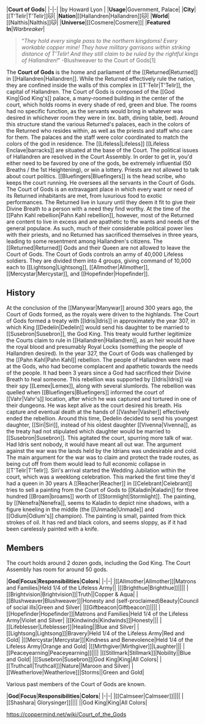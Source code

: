 |**Court of Gods**|
|-|-|
|by  Howard Lyon |
|**Usage**|Government, Palace|
|**City**|[[T'Telir\|T'Telir]]🐱︎|
|**Nation**|[[Hallandren\|Hallandren]]🐱︎|
|**World**|[[Nalthis\|Nalthis]]🐱︎|
|**Universe**|[[Cosmere\|Cosmere]]|
|**Featured In**|*Warbreaker*|

>“*They hold every single pass to the northern kingdoms! Every workable copper mine! They have military garrisons within striking distance of T’Telir! And they still claim to be ruled by the rightful kings of Hallandren!*”
\-Blushweaver to the Court of Gods[1]


The **Court of Gods** is the home and parliament of the [[Returned\|Returned]] in [[Hallandren\|Hallandren]]. While the Returned effectively rule the nation, they are confined inside the walls of this complex in [[T'Telir\|T'Telir]], the capital of Hallandren.
The Court of Gods is composed of the [[God King\|God King's]] palace, a many-roomed building in the center of the court, which holds rooms in every shade of red, green and blue. The rooms had no specific function, as the servants would bring in whatever was desired in whichever room they were in (ex. bath, dining table, bed). Around this structure stand the various Returned's palaces, each in the colors of the Returned who resides within, as well as the priests and staff who care for them. The palaces and the staff were color coordinated to match the colors of the god in residence. The [[Lifeless\|Lifeless]] [[Lifeless Enclave\|barracks]] are situated at the base of the Court.
The political issues of Hallandren are resolved in the Court Assembly. In order to get in, you'd either need to be favored by one of the gods, be extremely influential (50 Breaths / the 1st Heightening), or win a lottery. Priests are not allowed to talk about court politics.
[[Bluefingers\|Bluefingers]] is the head scribe, who keeps the court running. He oversees all the servants in the Court of Gods.
The Court of Gods is an extravagant place in which every want or need of its Returned inhabitants are met, from luxurious food to exotic performances. The Returned live in luxury until they deem it fit to give their Divine Breath to a person with a need they find worthy. At the time of the [[Pahn Kahl rebellion\|Pahn Kahl rebellion]], however, most of the Returned are content to live in excess and are apathetic to the wants and needs of the general populace. As such, much of their considerable political power lies with their priests, and no Returned has sacrificed themselves in three years, leading to some resentment among Hallandren's citizens.
The [[Returned\|Returned]] Gods and their Queen are not allowed to leave the Court of Gods.
The Court of Gods controls an army of 40,000 Lifeless soldiers. They are divided them into 4 groups, giving command of 10,000 each to [[Lightsong\|Lightsong]], [[Allmother\|Allmother]], [[Mercystar\|Mercystar]], and [[Hopefinder\|Hopefinder]].

## History
At the conclusion of the [[Manywar\|Manywar]] around 300 years ago, the Court of Gods formed, as the royals were driven to the highlands.
The Court of Gods formed a treaty with [[Idris\|Idris]] in approximately the year 307, in which King [[Dedelin\|Dedelin]] would send his daughter to be married to [[Susebron\|Susebron]], the God King. This treaty would further legitimize the Courts claim to rule in [[Hallandren\|Hallandren]], as an heir would have the royal blood and presumably Royal Locks (something the people of Hallandren desired).
In the year 327, the Court of Gods was challenged by the [[Pahn Kahl\|Pahn Kahl]] rebellion. The people of Hallandren were mad at the Gods, who had become complacent and apathetic towards the needs of the people. It had been 3 years since a God had sacrificed their Divine Breath to heal someone. This rebellion was supported by [[Idris\|Idris]] via their spy [[Lemex\|Lemex]], along with several slumlords.
The rebellion was quelled when [[Bluefingers\|Bluefingers]] informed the court of [[Vahr\|Vahr's]] location, after which he was captured and tortured in one of their dungeons. He was kept alive as the court desired his breath. His capture and eventual death at the hands of [[Vasher\|Vasher]] effectively ended the rebellion.
Around this time, Dedelin decided to send his youngest daughter, [[Siri\|Siri]], instead of his oldest daughter [[Vivenna\|Vivenna]], as the treaty had not stipulated which daughter would be married to [[Susebron\|Susebron]]. This agitated the court, spurring more talk of war.
Had Idris sent nobody, it would have meant all out war. The argument against the war was the lands held by the Idrians was undesirable and cold. The main argument for the war was to claim and protect the trade routes, as being cut off from them would lead to full economic collapse in [[T'Telir\|T'Telir]].
Siri's arrival started the Wedding Jubilation within the court, which was a weeklong celebration. This marked the first time they'd had a queen in 30 years
A [[Reacher\|Reacher]] in [[Celebrant\|Celebrant]] tries to sell a painting from the Court of Gods to [[Kaladin\|Kaladin]] for three hundred [[Broam\|broams]] worth of [[Stormlight\|Stormlight]]. The painting, by [[Nenefra\|Nenefra]], seems to Kaladin to depict nine shadows, with a figure kneeling in the middle (the [[Unmade\|Unmade]] and [[Odium\|Odium's]] champion). The painting is small, painted from thick strokes of oil. It has red and black colors, and seems sloppy, as if it had been carelessly painted with a knife.

## Members
The court holds around 2 dozen gods, including the God King. The Court Assembly has room for around 50 gods.

|**God**|**Focus**|**Responsibilities**|**Colors**|
|-|-|
|[[Allmother\|Allmother]]|Matrons and Families|Held 1/4 of the Lifeless Army||
|[[Brighthue\|Brighthue]]||||
|[[Brightvision\|Brightvision]]|Truth||Copper & Aqua|
|[[Blushweaver\|Blushweaver]]|Honesty and (self-proclaimed)Beauty|Council of social ills|Green and Silver|
|[[Giftbeacon\|Giftbeacon]]||||
|[[Hopefinder\|Hopefinder]]|Matrons and Families|Held 1/4 of the Lifeless Army|Violet and Silver|
|[[Kindwinds\|Kindwinds]]|Honesty|||
|[[Lifeblesser\|Lifeblesser]]|Healing||Blue and Silver|
|[[Lightsong\|Lightsong]]|Bravery|Held 1/4 of the Lifeless Army|Red and Gold|
|[[Mercystar\|Mercystar]]|Kindness and Benevolence|Held 1/4 of the Lifeless Army|Orange and Gold|
|[[Mirthgiver\|Mirthgiver]]|Laughter|||
|[[Peaceyearning\|Peaceyearning]]||||
|[[Stillmark\|Stillmark]]|Nobility||Blue and Gold|
|[[Susebron\|Susebron]]|God King|King|All Colors|
|[[Truthcall\|Truthcall]]|Nature||Maroon and Silver|
|[[Weatherlove\|Weatherlove]]|Storms||Green and Gold|

Various past members of the Court of Gods are known.

|**God**|**Focus**|**Responsibilities**|**Colors**|
|-|-|
|[[Calmseer\|Calmseer]]||||
|[[Shashara\| Glorysinger]]||||
||God King|King|All Colors|



https://coppermind.net/wiki/Court_of_the_Gods